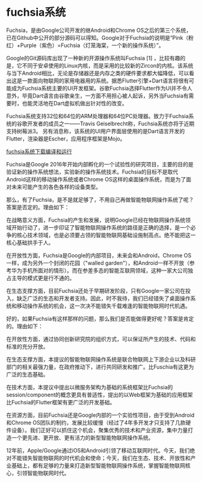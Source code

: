# fuchsia系统

Fuchsia，是由Google公司开发的继Android和Chrome OS之后的第三个系统，已在Github中公开的部分源码可以得知。Google对于Fuchsia的说明是“Pink（粉红）+Purple（紫色）=Fuchsia（灯笼海棠，一个新的操作系统）”。

Google的Git源码库出现了一种新的开源操作系统叫Fuchsia [1]  ，比较有趣的是，它不同于安卓使用的Linux内核，而是采用的比较新的Zircon的内核。该系统与当下Android相比，无论是存储器还是内存之类的硬件要求都大幅降低，可以看出这是一款面向物联网的家用电器用的系统。据悉Flutter引擎+Dart语言将很有可能成为Fuchsia系统主要的UI开发框架。谷歌Fuchsia选择Flutter作为UI并不令人意外，毕竟Dart语言由谷歌亲生，一方面不用担心被人起诉，另外当Fuchsia有需要时，也能灵活地在Dart虚拟机做出针对性的改变。
 
Fuchsia系统支持32位和64位的ARM处理器和64位PC处理器。致力于Fuchsia系统的谷歌开发者的成员之一——Travis Geiselbrecht称，Fuchsia系统亦将于近期支持树莓派3。
另有消息称，该系统的UI用户界面层使用的是Dart语言开发的Flutter，渲染器是Escher，应用程序框架是Mojo。

[fuchsia系统下载编译和运行](https://zhuanlan.zhihu.com/p/140541361)


Fuchsia是Google 2016年开始内部孵化的一个试验性的研究项目，主要的目的是验证新的操作系统想法，实验新的操作系统技术。Fuchsia的目标不是取代Android这样的移动操作系统或者Chrome OS这样的桌面操作系统，而是为了面对未来可能产生的各色各样的设备类型。

那么，有了Fuchsia，是不是就足够了，不用自己再做智能物联网操作系统了呢？答案是否定的。理由如下：

在战略意义方面，Fuchsia的产生和发展，说明Google已经在物联网操作系统领域开始行动了，进一步印证了智能物联网操作系统的路径是正确的选择，是一个必争的核心技术领域，也是必须要占领的智能物联网基础设施制高点。绝不能把这一核心基础拱手于人。

在开放性方面，Fuchsia是Google的内部项目，未来会和Android，Chrome OS一样，成为另外一个封闭的花园（"walled garden"），和Android一样不开放（参考华为手机所面对的情形）。而在参差多态的智能互联网领域，这种一家大公司独占主导的模式更是行不通的。

在生态支撑方面，目前Fuchsia还处于早期研发阶段，只有Google一家公司在投入，缺乏广泛的生态和开发者支持。因此，时不我待，我们已经错失了桌面操作系统和移动操作系统的机会，这一次决不能错失千载难逢的智能物联网时代机遇。

好的，如果Fuchsia有这样那样的问题，那么我们是否能做得更好呢？答案是肯定的。理由如下：

在开放性方面，通过协同创新研究院的组织方式，可以保证所产生的技术、代码和标准的充分开放。

在生态支撑方面，本提议的智能物联网操作系统是联合物联网上下游企业以及科研部门的相关最强力量，在政府推动下，进行共同研发和推广。比Fuschia有这更为广泛的生态基础。

在技术方面，本提议中提出以微服务架构为基础的系统框架比Fuchsia的session/component的概念更具有普适性，提出的以Web框架为基础的应用框架比Fuchsia的Flutter框架有更广泛的开发基础。

在资源方面，目前Fuchsia还是Google内部的一个实验性项目，由于受到Android和Chrome OS团队的制约，发展比较缓慢（经过了4年多开发才只支持了几款硬件设备）。我们正好可以抓住这个机会，聚集优秀的技术和产业资源，集中力量打造一个更先进、更开放、更有活力的新型智能物联网操作系统。

12年前，Apple/Google通过iOS和Android引领了移动互联网时代。今天，我们绝对不能错失智能物联网的时代机会和使命；今天，我们在生态、技术、开放性和产业基础上，都有足够的力量来打造新型智能物联网操作系统，掌握智能物联网核心，引领智能物联网时代。

